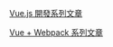 
[Vue.js 開發系列文章](http://www.cnblogs.com/keepfool/category/845804.html)

[Vue + Webpack 系列文章](https://www.talkingcoder.com/article/6309726065044556372)


